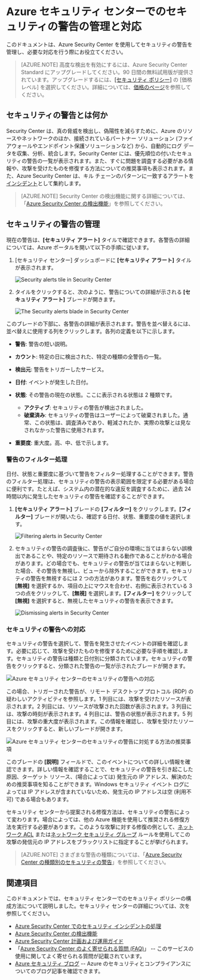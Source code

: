 <properties
   pageTitle="Azure セキュリティ センターでのセキュリティの警告の管理と対応 | Microsoft Azure"
   description="このドキュメントは、Azure セキュリティ センターの機能を使用してセキュリティの警告の管理と対応することに役立ちます。"
   services="security-center"
   documentationCenter="na"
   authors="YuriDio"
   manager="swadhwa"
   editor=""/>

<tags
   ms.service="security-center"
   ms.topic="hero-article"
   ms.devlang="na"
   ms.tgt_pltfrm="na"
   ms.workload="na"
   ms.date="09/19/2016"
   ms.author="yurid"/>

# Azure セキュリティ センターでのセキュリティの警告の管理と対応
このドキュメントは、Azure Security Center を使用してセキュリティの警告を管理し、必要な対応を行う際にお役立てください。

> [AZURE.NOTE] 高度な検出を有効にするには、Azure Security Center Standard にアップグレードしてください。90 日間の無料試用版が提供されています。アップグレードするには、[[セキュリティ ポリシー]](security-center-policies.md) の [価格レベル] を選択してください。詳細については、[価格のページ](https://azure.microsoft.com/pricing/details/security-center/)を参照してください。


## セキュリティの警告とは何か
Security Center は、真の脅威を検出し、偽陽性を減らすために、Azure のリソースやネットワークのほか、接続されているパートナー ソリューション (ファイアウォールやエンドポイント保護ソリューションなど) から、自動的にログ データを収集、分析、統合します。Security Center には、優先順位の付いたセキュリティの警告の一覧が表示されます。また、すぐに問題を調査する必要がある情報や、攻撃を受けたものを修復する方法についての推奨事項も表示されます。また、Azure Security Center は、キル チェーンのパターンに一致するアラートを[インシデント](security-center-incident.md)として集約します。

> [AZURE.NOTE] Security Center の検出機能に関する詳細については、「[Azure Security Center の検出機能](security-center-detection-capabilities.md)」を参照してください。


## セキュリティの警告の管理

現在の警告は、**[セキュリティ アラート]** タイルで確認できます。各警告の詳細については、Azure ポータルを開いて以下の手順に従います。

1. [セキュリティ センター] ダッシュボードに **[セキュリティ アラート]** タイルが表示されます。

    ![Security alerts tile in Security Center](./media/security-center-managing-and-responding-alerts/security-center-managing-and-responding-alerts-fig1-ga.png)

2.  タイルをクリックすると、次のように、警告についての詳細が示される **[セキュリティ アラート]** ブレードが開きます。

    ![The Security alerts blade in Security Center](./media/security-center-managing-and-responding-alerts/security-center-managing-and-responding-alerts-fig2-ga.png)

このブレードの下部に、各警告の詳細が表示されます。警告を並べ替えるには、並べ替えに使用する列をクリックします。各列の定義を以下に示します。

- **警告**: 警告の短い説明。
- **カウント**: 特定の日に検出された、特定の種類の全警告の一覧。
- **検出元**: 警告をトリガーしたサービス。
- **日付**: イベントが発生した日付。
- **状態**: その警告の現在の状態。ここに表示される状態は 2 種類です。
    - **アクティブ**: セキュリティの警告が検出されました。
    - **破棄済み**: セキュリティの警告はユーザーによって破棄されました。通常、この状態は、調査済みであり、軽減されたか、実際の攻撃とは見なされなかった警告に使用されます。

- **重要度**: 重大度。高、中、低で示します。

### 警告のフィルター処理

日付、状態と重要度に基づいて警告をフィルター処理することができます。警告のフィルター処理は、セキュリティの警告の表示範囲を限定する必要がある場合に便利です。たとえば、システム内の潜在的な違反を調査するために、過去 24 時間以内に発生したセキュリティの警告を確認することができます。

1. **[セキュリティ アラート]** ブレードの **[フィルター]** をクリックします。**[フィルター]** ブレードが開いたら、確認する日付、状態、重要度の値を選択します。

	![Filtering alerts in Security Center](./media/security-center-managing-and-responding-alerts/security-center-managing-and-responding-alerts-fig3-ga.png)

2. 	セキュリティの警告の調査後に、警告がご自分の環境に当てはまらない誤検出であることや、特定のリソースで期待される動作であることがわかる場合があります。どの場合でも、セキュリティの警告が当てはまらないと判断した場合、その警告を無視し、ビューから除外することができます。セキュリティの警告を無視するには 2 つの方法があります。警告を右クリックして **[無視]** を選択するか、項目の上にマウスを合わせ、右側に表示されている 3 つの点をクリックして、**[無視]** を選択します。**[フィルター]** をクリックして **[無視]** を選択すると、無視したセキュリティの警告を表示できます。

	![Dismissing alerts in Security Center](./media/security-center-managing-and-responding-alerts/security-center-managing-and-responding-alerts-fig4-ga.png)

### セキュリティの警告への対応

セキュリティの警告を選択して、警告を発生させたイベントの詳細を確認します。必要に応じて、攻撃を受けたものを修復するために必要な手順を確認します。セキュリティの警告は種類と日付別に分類されています。セキュリティの警告をクリックすると、分類された警告の一覧が示されたブレードが開きます。

![Azure セキュリティ センターのセキュリティの警告への対応](./media/security-center-managing-and-responding-alerts/security-center-managing-and-responding-alerts-fig5-ga.png)

この場合、トリガーされた警告が、リモート デスクトップ プロトコル (RDP) の疑わしいアクティビティを参照します。1 列目には、攻撃を受けたリソースが表示されます。2 列目には、リソースが攻撃された回数が表示されます。3 列目には、攻撃の時刻が表示されます。4 列目には、警告の状態が表示されます。5 列目には、攻撃の重大度が表示されます。この情報を確認し、攻撃を受けたリソースをクリックすると、新しいブレードが開きます。

![Azure セキュリティ センターのセキュリティの警告に対処する方法の推奨事項](./media/security-center-managing-and-responding-alerts/security-center-managing-and-responding-alerts-fig6-ga.png)

このブレードの **[説明]** フィールドで、このイベントについての詳しい情報を確認できます。詳しい情報を確認することで、セキュリティの警告を引き起こした原因、ターゲット リソース、(場合によっては) 発生元の IP アドレス、解決のための推奨事項を知ることができます。Windows セキュリティ イベント ログによっては IP アドレスが含まれていないため、発生元の IP アドレスは空 (利用不可) である場合もあります。

セキュリティ センターから提案される修復方法は、セキュリティの警告によって変わります。場合によっては、他の Azure 機能を使用して推奨される修復方法を実行する必要があります。このような攻撃に対する修復の例として、[ネットワーク ACL](../virtual-network/virtual-networks-acl.md) または[ネットワーク セキュリティ グループ](../virtual-network/virtual-networks-nsg.md) ルールを使用してこの攻撃の発信元の IP アドレスをブラックリストに指定することが挙げられます。

> [AZURE.NOTE] さまざまな警告の種類については、「[Azure Security Center の種類別のセキュリティの警告](security-center-alerts-type.md)」を参照してください。

## 関連項目

このドキュメントでは、セキュリティ センターでのセキュリティ ポリシーの構成方法について説明しました。セキュリティ センターの詳細については、次を参照してください。

- [Azure Security Center でのセキュリティ インシデントの処理](security-center-incident.md)
- [Azure Security Center の検出機能](security-center-detection-capabilities.md)
- [Azure Security Center 計画および運用ガイド](security-center-planning-and-operations-guide.md)
- 「[Azure Security Center のよく寄せられる質問 (FAQ)](security-center-faq.md)」 -- このサービスの使用に関してよく寄せられる質問が記載されています。
- [Azure セキュリティ ブログ](http://blogs.msdn.com/b/azuresecurity/) -- Azure のセキュリティとコンプライアンスについてのブログ記事を確認できます。

<!---------HONumber=AcomDC_0921_2016-->